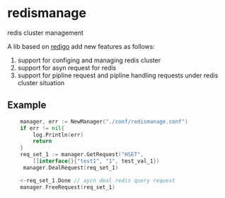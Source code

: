 # redismanage
redis cluster management

A lib based on [redigo](https://github.com/garyburd/redigo) add new features as follows:

1.  support for configing and managing redis cluster
2.  support for asyn request for redis
3.  support for pipline request and pipline handling requests under redis cluster situation

## Example

```go
    manager, err := NewManager("./conf/redismanage.conf")
    if err != nil{
        log.Println(err)
        return 
    }
    req_set_1 := manager.GetRequest("HSET",
        []interface{}{"test1", "1", test_val_1})
     manager.DealRequest(req_set_1)

    <-req_set_1.Done // aycn deal redis query request
    manager.FreeRequest(req_set_1)

```

